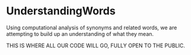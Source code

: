 UnderstandingWords
==================

Using computational analysis of synonyms and related words, we are attempting to build up an understanding of what they mean.

THIS IS WHERE ALL OUR CODE WILL GO, FULLY OPEN TO THE PUBLIC.
